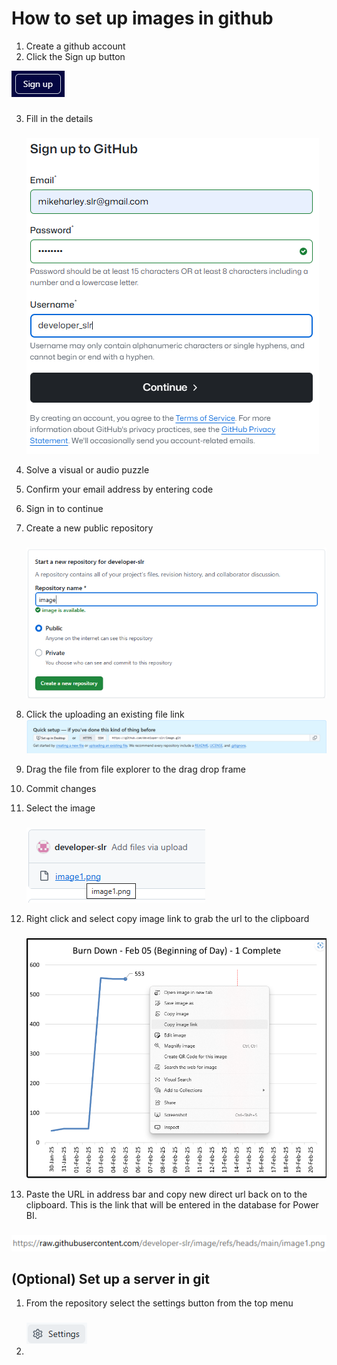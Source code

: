 # How to set up images in github

1. Create a github account
2. Click the Sign up button

  ![Sign Up Button](SignUp.png)
###
 
3. Fill in the details
   ###
   ![Sign In Details](SignIn.png)
   
4. Solve a visual or audio puzzle
5. Confirm your email address by entering code
6. Sign in to continue
7. Create a new public repository
   ###
    ![Create a public repository](CreatePublicRepos.png)
8. Click the uploading an existing file link
    ![Upload the files](UploadFiles.png)
9. Drag the file from file explorer to the drag drop frame
10. Commit changes
11. Select the image
    ###
    ![Click Image](ClickImage.png)
12. Right click and select copy image link to grab the url to the clipboard
    ###
    ![Copy Link](CopyLink.png)
13. Paste the URL in address bar and copy new direct url back on to the clipboard. This is the link that will be entered in the database for Power BI.
    ###
![URL](URL.png)

## (Optional) Set up a server in git

1. From the repository select the settings button from the top menu
   ###
   ![Settings Button](Settings.png)
2. 

